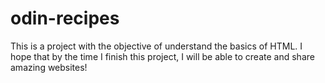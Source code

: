 # odin-recipes

This is a project with the objective of understand the basics of HTML. I hope that by the time I finish this project, I will be able to create and share amazing websites!
